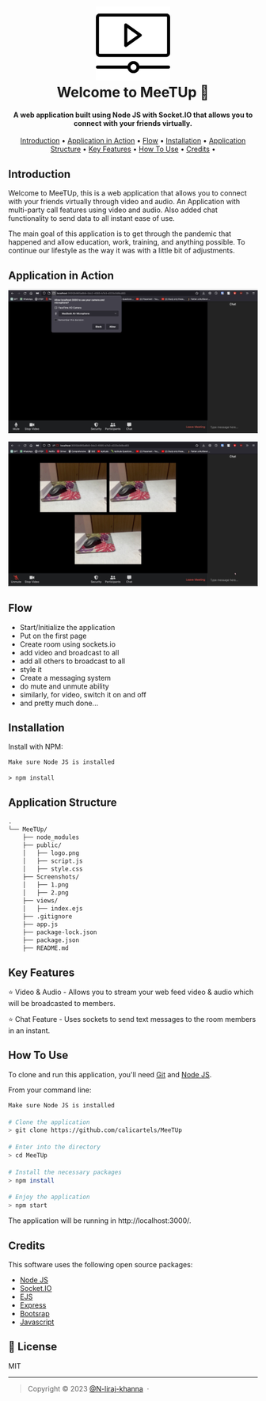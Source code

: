 
<h1 align="center">
  <br>
  <img src="./public/logo.png" alt="MeeTUp" width="150">
  <br>
  Welcome to MeeTUp 👋
  <br>
</h1>
<h4 align="center">A web application built using Node JS with Socket.IO that allows you to connect with your friends virtually.</h4>

<p align="center">
  <a href="#introduction">Introduction</a> •
  <a href="#application-in-action">Application in Action</a> •
  <a href="#flow">Flow</a> •
  <a href="#installation">Installation</a> •
  <a href="#application-structure">Application Structure</a> •
  <a href="#key-features">Key Features</a> •
  <a href="#how-to-use">How To Use</a> •
  <a href="#credits">Credits</a> •
</p>

## Introduction

Welcome to MeeTUp, this is a web application that allows you to connect with your friends virtually through video and audio. An Application with multi-party call features using video and audio. Also added chat functionality to send data to all instant ease of use.

The main goal of this application is to get through the pandemic that happened and allow education, work, training, and anything possible. To continue  our lifestyle as the way it was with a little bit of adjustments.

## Application in Action

![1.png](Screenshots/1.jpg)

![2.png](Screenshots/2.jpg)

## Flow
- Start/Initialize the application
- Put on the first page
- Create room using sockets.io
- add video and broadcast to all
- add all others to broadcast to all
- style it
- Create a messaging system
- do mute and unmute ability
- similarly, for video, switch it on and off
- and pretty much done...


## Installation

Install with NPM:

```
Make sure Node JS is installed

> npm install
```

## Application Structure

```
.
└── MeeTUp/
    ├── node_modules
    ├── public/
    │   ├── logo.png
    │   ├── script.js
    │   ├── style.css
    ├── Screenshots/
    │   ├── 1.png
    │   ├── 2.png
    ├── views/
    │   ├── index.ejs
    ├── .gitignore
    ├── app.js
    ├── package-lock.json
    ├── package.json
    ├── README.md
```

## Key Features

⭐️ Video & Audio - Allows you to stream your web feed video & audio which will be broadcasted to members.

⭐️ Chat Feature - Uses sockets to send text messages to the room members in an instant.



## How To Use

To clone and run this application, you'll need [Git](https://git-scm.com) and [Node JS](https://nodejs.org/).

From your command line:

```bash
Make sure Node JS is installed

# Clone the application
> git clone https://github.com/calicartels/MeeTUp

# Enter into the directory
> cd MeeTUp

# Install the necessary packages
> npm install

# Enjoy the application
> npm start
```
The application will be running in http://localhost:3000/.

## Credits

This software uses the following open source packages:

- [Node JS](https://nodejs.org/)
- [Socket.IO](https://socket.io)
- [EJS](https://www.ejs.co/)
- [Express](https://www.expressjs.com/)
- [Bootsrap](https://www.getbootstrap.com/)
- [Javascript](https://www.javascript.com/)



## 📝 License


MIT

---


> Copyright © 2023 [@N-liraj-khanna](https://github.com/N-liraj-khanna) &nbsp;&middot;&nbsp;

